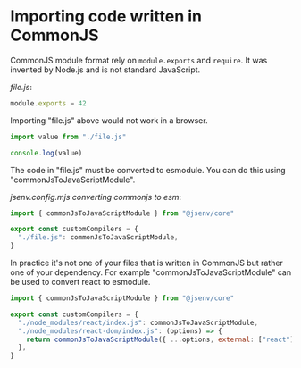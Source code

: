 # Importing code written in CommonJS

CommonJS module format rely on `module.exports` and `require`. It was invented by Node.js and is not standard JavaScript.

_file.js_:

```js
module.exports = 42
```

Importing "file.js" above would not work in a browser.

```js
import value from "./file.js"

console.log(value)
```

The code in "file.js" must be converted to esmodule. You can do this using "commonJsToJavaScriptModule".

_jsenv.config.mjs converting commonjs to esm_:

```js
import { commonJsToJavaScriptModule } from "@jsenv/core"

export const customCompilers = {
  "./file.js": commonJsToJavaScriptModule,
}
```

In practice it's not one of your files that is written in CommonJS but rather one of your dependency. For example "commonJsToJavaScriptModule" can be used to convert react to esmodule.

```js
import { commonJsToJavaScriptModule } from "@jsenv/core"

export const customCompilers = {
  "./node_modules/react/index.js": commonJsToJavaScriptModule,
  "./node_modules/react-dom/index.js": (options) => {
    return commonJsToJavaScriptModule({ ...options, external: ["react"] })
  },
}
```

